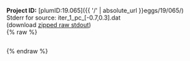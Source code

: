 **Project ID:** [plumID:19.065]({{ '/' | absolute_url }}eggs/19/065/)  
Stderr for source:  iter_1_pc_[-0.7,0.3].dat   
(download [zipped raw stdout](iter_1_pc_[-0.7,0.3].dat.plumed_master.stdout.txt.zip))  
{% raw %}
<pre>
</pre>
{% endraw %}
